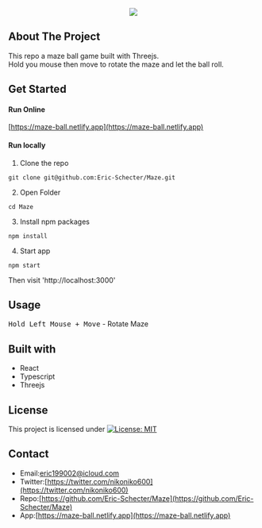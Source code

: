 <p align="center">
  <img src="https://user-images.githubusercontent.com/26343636/97111535-476f5800-171a-11eb-9532-23060c4976fc.gif">
</p>

## About The Project
This repo a maze ball game built with Threejs.  
Hold you mouse then move to rotate the maze and let the ball roll.  

## Get Started
#### Run Online   
[https://maze-ball.netlify.app](https://maze-ball.netlify.app) 

#### Run locally
1. Clone the repo  
```
git clone git@github.com:Eric-Schecter/Maze.git
```
2. Open Folder
```
cd Maze
```
3. Install npm packages  
```
npm install
```
4. Start app  
```
npm start
```
Then visit 'http://localhost:3000'

## Usage
<kbd>Hold Left Mouse + Move</kbd> - Rotate Maze

## Built with
* React
* Typescript
* Threejs

## License
This project is licensed under [![License: MIT](https://img.shields.io/badge/License-MIT-yellow.svg)](https://opensource.org/licenses/MIT)

## Contact
* Email:[eric199002@icloud.com](eric199002@icloud.com)
* Twitter:[https://twitter.com/nikoniko600](https://twitter.com/nikoniko600)
* Repo:[https://github.com/Eric-Schecter/Maze](https://github.com/Eric-Schecter/Maze)
* App:[https://maze-ball.netlify.app](https://maze-ball.netlify.app) 